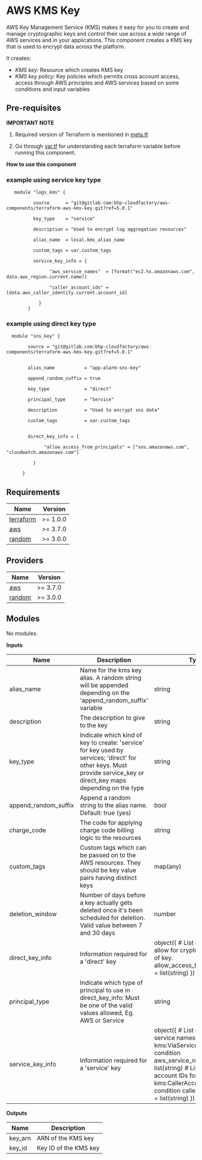 # AWS KMS Key

AWS Key Management Service (KMS) makes it easy for you to create and manage cryptographic keys and control their use across a wide range of AWS services and in your applications. This component creates a KMS key that is used to encrypt data across the platform.

It creates:

- _KMS key_: Resource which creates KMS key
- _KMS key policy_: Key policies which permits cross account access, access through AWS principles and AWS services based on some conditions and input variables

## Pre-requisites

**IMPORTANT NOTE**

  1. Required version of Terraform is mentioned in [meta.tf](meta.tf).

  2. Go through [var.tf](var.tf) for understanding each terraform variable before running this component.

**How to use this component**

### example using service key type
```   
   module "logs_kms" {

          source      = "git@gitlab.com:bhp-cloudfactory/aws-components/terraform-aws-kms-key.git?ref=5.0.1"

          key_type    = "service"

          description = "Used to encrypt log aggregation resources"

          alias_name  = local.kms_alias_name

          custom_tags = var.custom_tags

          service_key_info = {

                "aws_service_names"  = [format("ec2.%s.amazonaws.com", data.aws_region.current.name)]

                "caller_account_ids" = [data.aws_caller_identity.current.account_id]

            }
        }
```

### example using direct key type
```
  module "sns_key" {

        source = "git@gitlab.com:bhp-cloudfactory/aws-components/terraform-aws-kms-key.git?ref=5.0.1"


        alias_name           = "app-alarm-sns-key"

        append_random_suffix = true

        key_type             = "direct"

        principal_type       = "Service"

        description          = "Used to encrypt sns data"

        custom_tags          = var.custom_tags


        direct_key_info = {

              "allow_access_from_principals" = ["sns.amazonaws.com", "cloudwatch.amazonaws.com"]

          }

      }
```
<!--- BEGIN_TF_DOCS --->
## Requirements

| Name | Version |
|------|---------|
| <a name="requirement_terraform"></a> [terraform](#requirement\_terraform) | >= 1.0.0 |
| <a name="requirement_aws"></a> [aws](#requirement\_aws) | >= 3.7.0 |
| <a name="requirement_random"></a> [random](#requirement\_random) | >= 3.0.0 |

## Providers

| Name | Version |
|------|---------|
| <a name="requirement_aws"></a> [aws](#requirement\_aws) | >= 3.7.0 |
| <a name="requirement_random"></a> [random](#requirement\_random) | >= 3.0.0 |

## Modules

No modules.

<!--- END_TF_DOCS --->

**Inputs**

| **Name** | **Description** | **Type** | **Default** | **Required** |
| --- | --- | --- | --- | --- |
| alias_name | Name for the kms key alias. A random string will be appended depending on the &#39;append_random_suffix&#39; variable | string | n/a | yes |
| description | The description to give to the key | string | n/a | yes |
| key_type | Indicate which kind of key to create: &#39;service&#39; for key used by services; &#39;direct&#39; for other keys. Must provide service_key or direct_key maps depending on the type | string | n/a | yes |
| append_random_suffix | Append a random string to the alias name. Default: true (yes) | bool | true | no |
| charge_code | The code for applying charge code billing logic to the resources | string |  | no |
| custom_tags | Custom tags which can be passed on to the AWS resources. They should be key value pairs having distinct keys | map(any) | {} | no |
| deletion_window | Number of days before a key actually gets deleted once it&#39;s been scheduled for deletion. Valid value between 7 and 30 days | number | 30 | no |
| direct_key_info | Information required for a &#39;direct&#39; key | object({ # List of principals to allow for cryptographic use of key. allow_access_from_principals = list(string) }) | { allow_access_from_principals: [] } | no |
| principal_type | Indicate which type of principal to use in direct_key_info: Must be one of the valid values allowed, Eg. AWS or Service | string | AWS | no |
| service_key_info | Information required for a &#39;service&#39; key | object({ # List of AWS service names for the kms:ViaService policy condition aws_service_names = list(string) # List of caller account IDs for the kms:CallerAccount policy condition caller_account_ids = list(string) }) | { aws_service_names: [], caller_account_ids: [] } | no |

**Outputs**

| **Name** | **Description** |
| --- | --- |
| key_arn | ARN of the KMS key |
| key_id | Key ID of the KMS key |